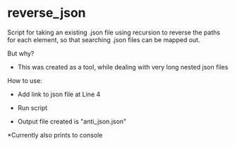 # reverse_json
Script for taking an existing .json file using recursion to reverse the paths for each element, so that searching .json files can be mapped out.

But why?

- This was created as a tool, while dealing with very long nested json files

How to use:

- Add link to json file at Line 4

- Run script

- Output file created is "anti_json.json"

*Currently also prints to console


